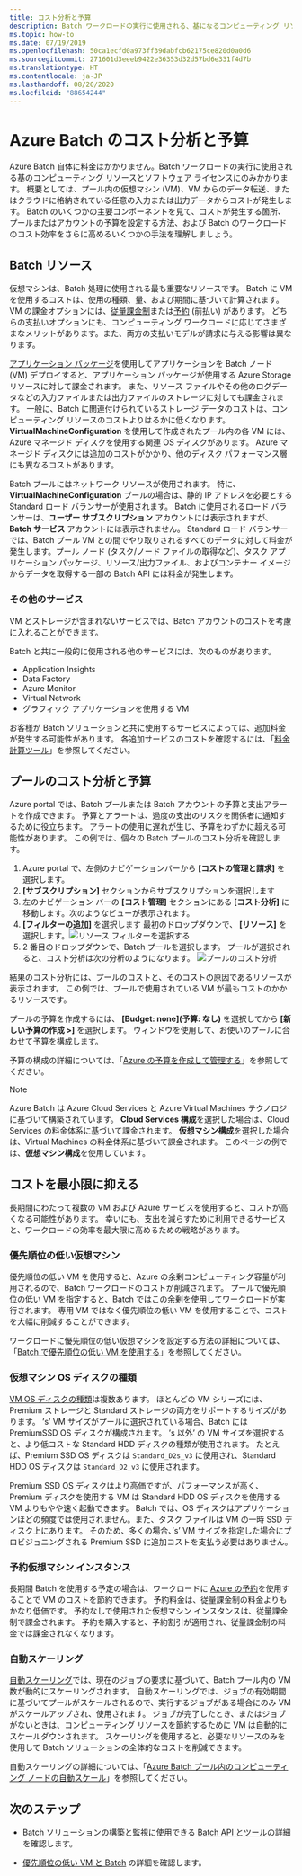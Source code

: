 ```yaml
---
title: コスト分析と予算
description: Batch ワークロードの実行に使用される、基になるコンピューティング リソースとソフトウェア ライセンスについて、コスト分析を取得して予算を設定する方法について説明します。
ms.topic: how-to
ms.date: 07/19/2019
ms.openlocfilehash: 50ca1ecfd0a973ff39dabfcb62175ce820d0a0d6
ms.sourcegitcommit: 271601d3eeeb9422e36353d32d57bd6e331f4d7b
ms.translationtype: HT
ms.contentlocale: ja-JP
ms.lasthandoff: 08/20/2020
ms.locfileid: "88654244"
---
```

# <a name="cost-analysis-and-budgets-for-azure-batch"></a>Azure Batch のコスト分析と予算

Azure Batch 自体に料金はかかりません。Batch ワークロードの実行に使用される基のコンピューティング リソースとソフトウェア ライセンスにのみかかります。 概要としては、プール内の仮想マシン (VM)、VM からのデータ転送、またはクラウドに格納されている任意の入力または出力データからコストが発生します。 Batch のいくつかの主要コンポーネントを見て、コストが発生する箇所、プールまたはアカウントの予算を設定する方法、および Batch のワークロードのコスト効率をさらに高めるいくつかの手法を理解しましょう。

## <a name="batch-resources"></a>Batch リソース

仮想マシンは、Batch 処理に使用される最も重要なリソースです。 Batch に VM を使用するコストは、使用の種類、量、および期間に基づいて計算されます。 VM の課金オプションには、[従量課金制](https://azure.microsoft.com/offers/ms-azr-0003p/)または[予約](../cost-management-billing/reservations/save-compute-costs-reservations.md) (前払い) があります。 どちらの支払いオプションにも、コンピューティング ワークロードに応じてさまざまなメリットがあります。また、両方の支払いモデルが請求に与える影響は異なります。

[アプリケーション パッケージ](batch-application-packages.md)を使用してアプリケーションを Batch ノード (VM) デプロイすると、アプリケーション パッケージが使用する Azure Storage リソースに対して課金されます。 また、リソース ファイルやその他のログデータなどの入力ファイルまたは出力ファイルのストレージに対しても課金されます。 一般に、Batch に関連付けられているストレージ データのコストは、コンピューティング リソースのコストよりはるかに低くなります。 **VirtualMachineConfiguration** を使用して作成されたプール内の各 VM には、Azure マネージド ディスクを使用する関連 OS ディスクがあります。 Azure マネージド ディスクには追加のコストがかかり、他のディスク パフォーマンス層にも異なるコストがあります。

Batch プールにはネットワーク リソースが使用されます。 特に、**VirtualMachineConfiguration** プールの場合は、静的 IP アドレスを必要とする Standard ロード バランサーが使用されます。 Batch に使用されるロード バランサーは、**ユーザー サブスクリプション** アカウントには表示されますが、**Batch サービス** アカウントには表示されません。 Standard ロード バランサーでは、Batch プール VM との間でやり取りされるすべてのデータに対して料金が発生します。プール ノード (タスク/ノード ファイルの取得など)、タスク アプリケーション パッケージ、リソース/出力ファイル、およびコンテナー イメージからデータを取得する一部の Batch API には料金が発生します。

### <a name="additional-services"></a>その他のサービス

VM とストレージが含まれないサービスでは、Batch アカウントのコストを考慮に入れることができます。

Batch と共に一般的に使用される他のサービスには、次のものがあります。

- Application Insights
- Data Factory
- Azure Monitor
- Virtual Network
- グラフィック アプリケーションを使用する VM

お客様が Batch ソリューションと共に使用するサービスによっては、追加料金が発生する可能性があります。 各追加サービスのコストを確認するには、「[料金計算ツール](https://azure.microsoft.com/pricing/calculator/)」を参照してください。

## <a name="cost-analysis-and-budget-for-a-pool"></a>プールのコスト分析と予算

Azure portal では、Batch プールまたは Batch アカウントの予算と支出アラートを作成できます。 予算とアラートは、過度の支出のリスクを関係者に通知するために役立ちます。 アラートの使用に遅れが生じ、予算をわずかに超える可能性があります。 この例では、個々の Batch プールのコスト分析を確認します。

1. Azure portal で、左側のナビゲーションバーから **[コストの管理と請求]** を選択します。
1. **[サブスクリプション]** セクションからサブスクリプションを選択します
1. 左のナビゲーション バーの **[コスト管理]** セクションにある **[コスト分析]** に移動します。次のようなビューが表示されます。
1. **[フィルターの追加]** を選択します 最初のドロップダウンで、 **[リソース]** を選択します。![リソース フィルターを選択する](./media/batch-budget/resource-filter.png)
1. 2 番目のドロップダウンで、Batch プールを選択します。 プールが選択されると、コスト分析は次の分析のようになります。
    ![プールのコスト分析](./media/batch-budget/pool-cost-analysis.png)

結果のコスト分析には、プールのコストと、そのコストの原因であるリソースが表示されます。 この例では、プールで使用されている VM が最もコストのかかるリソースです。

プールの予算を作成するには、 **[Budget: none]\(予算: なし\)** を選択してから **[新しい予算の作成 >]** を選択します。 ウィンドウを使用して、お使いのプールに合わせて予算を構成します。

予算の構成の詳細については、「[Azure の予算を作成して管理する](../cost-management-billing/costs/tutorial-acm-create-budgets.md)」を参照してください。

> [!NOTE]
> Azure Batch は Azure Cloud Services と Azure Virtual Machines テクノロジに基づいて構築されています。 **Cloud Services 構成**を選択した場合は、Cloud Services の料金体系に基づいて課金されます。 **仮想マシン構成**を選択した場合は、Virtual Machines の料金体系に基づいて課金されます。 このページの例では、**仮想マシン構成**を使用しています。

## <a name="minimize-cost"></a>コストを最小限に抑える

長期間にわたって複数の VM および Azure サービスを使用すると、コストが高くなる可能性があります。 幸いにも、支出を減らすために利用できるサービスと、ワークロードの効率を最大限に高めるための戦略があります。

### <a name="low-priority-virtual-machines"></a>優先順位の低い仮想マシン

優先順位の低い VM を使用すると、Azure の余剰コンピューティング容量が利用されるので、Batch ワークロードのコストが削減されます。 プールで優先順位の低い VM を指定すると、Batch ではこの余剰を使用してワークロードが実行されます。 専用 VM ではなく優先順位の低い VM を使用することで、コストを大幅に削減することができます。

ワークロードに優先順位の低い仮想マシンを設定する方法の詳細については、「[Batch で優先順位の低い VM を使用する](batch-low-pri-vms.md)」を参照してください。

### <a name="virtual-machine-os-disk-type"></a>仮想マシン OS ディスクの種類

[VM OS ディスクの種類](../virtual-machines/disks-types.md)は複数あります。 ほとんどの VM シリーズには、Premium ストレージと Standard ストレージの両方をサポートするサイズがあります。 ’s’ VM サイズがプールに選択されている場合、Batch には PremiumSSD OS ディスクが構成されます。 ’s 以外’ の VM サイズを選択すると、より低コストな Standard HDD ディスクの種類が使用されます。 たとえば、Premium SSD OS ディスクは `Standard_D2s_v3` に使用され、Standard HDD OS ディスクは `Standard_D2_v3` に使用されます。

Premium SSD OS ディスクはより高価ですが、パフォーマンスが高く、Premium ディスクを使用する VM は Standard HDD OS ディスクを使用する VM よりもやや速く起動できます。 Batch では、OS ディスクはアプリケーションほどの頻度では使用されません。また、タスク ファイルは VM の一時 SSD ディスク上にあります。 そのため、多くの場合、’s’ VM サイズを指定した場合にプロビジョニングされる Premium SSD に追加コストを支払う必要はありません。

### <a name="reserved-virtual-machine-instances"></a>予約仮想マシン インスタンス

長期間 Batch を使用する予定の場合は、ワークロードに [Azure の予約](../cost-management-billing/reservations/save-compute-costs-reservations.md)を使用することで VM のコストを節約できます。 予約料金は、従量課金制の料金よりもかなり低価です。 予約なしで使用された仮想マシン インスタンスは、従量課金制で課金されます。 予約を購入すると、予約割引が適用され、従量課金制の料金では課金されなくなります。

### <a name="automatic-scaling"></a>自動スケーリング

[自動スケーリング](batch-automatic-scaling.md)では、現在のジョブの要求に基づいて、Batch プール内の VM 数が動的にスケーリングされます。 自動スケーリングでは、ジョブの有効期間に基づいてプールがスケールされるので、実行するジョブがある場合にのみ VM がスケールアップされ、使用されます。 ジョブが完了したとき、またはジョブがないときは、コンピューティング リソースを節約するために VM は自動的にスケールダウンされます。 スケーリングを使用すると、必要なリソースのみを使用して Batch ソリューションの全体的なコストを削減できます。

自動スケーリングの詳細については、「[Azure Batch プール内のコンピューティング ノードの自動スケール](batch-automatic-scaling.md)」を参照してください。

## <a name="next-steps"></a>次のステップ

- Batch ソリューションの構築と監視に使用できる [Batch API とツール](batch-apis-tools.md)の詳細を確認します。  

- [優先順位の低い VM と Batch](batch-low-pri-vms.md) の詳細を確認します。
